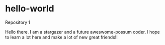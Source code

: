 # hello-world
Repository 1

Hello there. I am a stargazer and a future aweswome-possum coder.
I hope to learn a lot here and make a lot of new great friends!!
